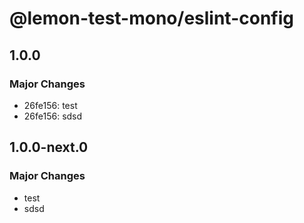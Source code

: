 # @lemon-test-mono/eslint-config

## 1.0.0

### Major Changes

- 26fe156: test
- 26fe156: sdsd

## 1.0.0-next.0

### Major Changes

- test
- sdsd
